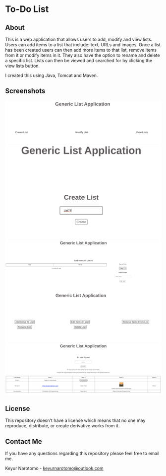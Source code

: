 # To-Do List

## About

This is a web application that allows users to add, modify and view lists. Users can add items to a list that include: text, URLs and images. Once a list has been created users can then add more items to that list, remove items from it or modify items in it. They also have the option to rename and delete a specific list. Lists can then be viewed and searched for by clicking the view lists button.

I created this using Java, Tomcat and Maven.

## Screenshots

![Screenshot 1](/screenshots/Screenshot1.png?raw=true)
![Screenshot 2](/screenshots/Screenshot2.png?raw=true)
![Screenshot 3](/screenshots/Screenshot3.png?raw=true)
![Screenshot 4](/screenshots/Screenshot4.png?raw=true)
![Screenshot 5](/screenshots/Screenshot5.png?raw=true)

## License

This repository doesn't have a license which means that no one may reproduce, distribute, or create derivative works from it.

## Contact Me

If you have any questions regarding this repository please feel free to email me.

Keyur Narotomo - keyurnarotomo@outlook.com

